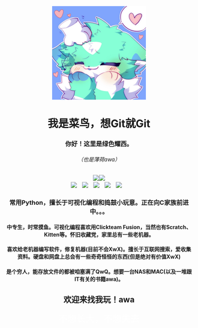<html><div id="title2" align="center"><img src=https://raw.githubusercontent.com/2659170494/2659170494/master/idlefish-msg-1664342391899.png.jpg alt="Mint" width="250" height="250"><h1>我是菜鸟，想Git就Git</h1></div></html>
<div align="center"><h3>你好！这里是绿色耀西。<h6>（也是薄荷awa）</h6></h3><img height="137px" src="https://github-readme-stats.vercel.app/api?username=2659170494&show_icons=true&icon_color=CE1D2D&text_color=718096&bg_color=ffffff&hide_title=true" href="https://github.com/2659170494" /><img style="height:137px;" src="https://github-readme-stats-colour93.vercel.app/api/top-langs/?username=2659170494&layout=compact&locale=cn&bg_color=45,fff2e8,fff0f6&text_color=383838&title_color=1890ff&icon_color=597Ff7" href="https://github.com/2659170494" /></div><div align="center">
  <a href="http://greenyoshi.byethost16.com/"><img src="https://img.shields.io/badge/Website-我的杂货网站-green"></a>&emsp;<a href="http://wanghan123456.ysepan.com/"><img src="https://img.shields.io/badge/Netdisk-我的杂货库-green"></a>&emsp;<a href="https://twitter.com/GreenYoshi233"><img src="https://img.shields.io/badge/Twitter-%E6%8E%A8%E7%89%B9-blue"></a>&emsp;<a href="https://space.bilibili.com/280677508"><img src="https://img.shields.io/badge/Bilibili-B%E7%AB%99-ff69b4"></a>&emsp;<a href="mailto:2659170494@qq.com"><img src="https://img.shields.io/badge/Email-邮箱-yellow"></a>&emsp;
  <h3>常用Python，擅长于可视化编程和捣鼓小玩意。正在向C家族前进中。。。</h3>
  <h4>中专生，时常摸鱼。可视化编程喜欢用Clickteam Fusion，当然也有Scratch、Kitten等。怀旧收藏党，家里总有一些老机器。</h4>
  <h4>喜欢给老机器编写软件，修复机器(目前不会XwX)。擅长于互联网搜索，爱收集资料。硬盘和网盘上总会有一些奇奇怪怪的东西(但是绝对有价值XwX)</h4>
  <h4>是个穷人，能存放文件的都被咱塞满了QwQ。想要一台NAS和MAC(以及一堆跟IT有关的书籍awa)。</h4>
  <h2>欢迎来找我玩！awa</h2>
</div>
<html><div align="center"><font size=5 color=White>不想长大，不想失去</font></div></html>
